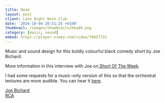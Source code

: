 ```yaml
---
title: Dead
layout: post
client: Late Night Work Club
date: '2016-10-04 20:51:25 +0100'
thumbnail: /images/thumbnails/Dead4.png
category: [music, sound]
embed: https://player.vimeo.com/video/76857722
---
```


Music and sound design for this boldly colourful black comedy short by Joe Bichard.

More information in this interview with Joe on[ Short Of The Week](http://www.shortoftheweek.com/2014/01/06/dead/ "Short Of The Week").

I had some requests for a music-only version of this so that the orchestral textures are more audible. You can hear it [here](http://oswaldskillblog.tumblr.com/post/72461109556/ive-had-a-couple-of-requests-for-a-music-only "Dead Music Only").

[Joe Bichard](http://joebichard.tumblr.com/)  
[RCA](http://www.rca.ac.uk/)
